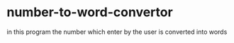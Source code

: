 # number-to-word-convertor
in this program the number which enter by the user is converted into words
